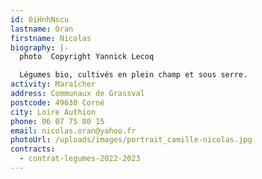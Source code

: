 ```yaml
---
id: 0iHnhNscu
lastname: Oran
firstname: Nicolas
biography: |-
  photo  Copyright Yannick Lecoq 

  Légumes bio, cultivés en plein champ et sous serre.
activity: Maraîcher
address: Communaux de Grassval
postcode: 49630 Corné
city: Loire Authion
phone: 06 07 75 80 15
email: nicolas.oran@yahoo.fr
photoUrl: /uploads/images/portrait_camille-nicolas.jpg
contracts:
  - contrat-legumes-2022-2023
---
```

